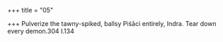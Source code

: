 +++
title = "05"

+++
Pulverize the tawny-spiked, ballsy Piśāci entirely, Indra.
Tear down every demon.304 I.134